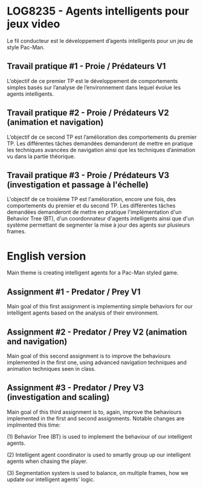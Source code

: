 # LOG8235 - Agents intelligents pour jeux video
Le fil conducteur est le développement d’agents intelligents pour un jeu de style Pac-Man.

## Travail pratique #1 - Proie / Prédateurs V1
L’objectif de ce premier TP est le développement de comportements simples basés sur l’analyse de l’environnement dans lequel évolue les agents intelligents.

## Travail pratique #2 - Proie / Prédateurs V2 (animation et navigation)
L’objectif de ce second TP est l’amélioration des comportements du premier TP. Les différentes tâches demandées demanderont de mettre en pratique les techniques avancées de navigation ainsi que les techniques d’animation vu dans la partie théorique.

## Travail pratique #3 - Proie / Prédateurs V3 (investigation et passage à l'échelle)
L'objectif de ce troisième TP est l'amélioration, encore une fois, des comportements du premier et du second TP. Les différentes tâches demandées demanderont de mettre en pratique l'implémentation d'un Behavior Tree (BT), d'un coordonnateur d'agents intelligents ainsi que d'un système permettant de segmenter la mise à jour des agents sur plusieurs frames.

# English version
Main theme is creating intelligent agents for a Pac-Man styled game.

## Assignment #1 - Predator / Prey V1
Main goal of this first assignment is implementing simple behaviors for our intelligent agents based on the analysis of their environment.

## Assignment #2 - Predator / Prey V2 (animation and navigation)
Main goal of this second assignment is to improve the behaviours implemented in the first one, using advanced navigation techniques and animation techniques seen in class.

## Assignment #3 - Predator / Prey V3 (investigation and scaling)
Main goal of this third assignment is to, again, improve the behaviours implemented in the first and second assignments. Notable changes are implmented this time: 

(1) Behavior Tree (BT) is used to implement the behaviour of our intelligent agents.

(2) Intelligent agent coordinator is used to smartly group up our intelligent agents when chasing the player.

(3) Segmentation system is used to balance, on multiple frames, how we update our intelligent agents' logic.

